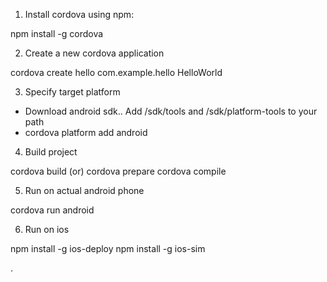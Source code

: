 1. Install cordova using npm:

npm install -g cordova

2. Create a new cordova application

cordova create hello com.example.hello HelloWorld

3. Specify target platform

- Download android sdk.. Add /sdk/tools and /sdk/platform-tools to your path
- cordova platform add android 	

4. Build project

cordova build 
(or)
cordova prepare
cordova compile

5. Run on actual android phone

cordova run android

6. Run on ios

npm install -g ios-deploy
npm install -g ios-sim

.
